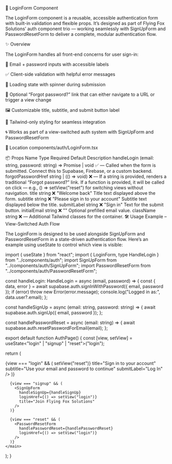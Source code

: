 🧱 LoginForm Component

The LoginForm component is a reusable, accessible authentication form with built-in validation and flexible props. It’s designed as part of Flying Fox Solutions’ auth component trio — working seamlessly with SignUpForm and PasswordResetForm to deliver a complete, modular authentication flow.

✨ Overview

The LoginForm handles all front-end concerns for user sign-in:

📧 Email + password inputs with accessible labels

✅ Client-side validation with helpful error messages

🔄 Loading state with spinner during submission

🔗 Optional “Forgot password?” link that can either navigate to a URL or trigger a view change

🖼️ Customizable title, subtitle, and submit button label

🎨 Tailwind-only styling for seamless integration

🌀 Works as part of a view-switched auth system with SignUpForm and PasswordResetForm

📁 Location
components/auth/LoginForm.tsx

📦 Props
Name Type Required Default Description
handleLogin (email: string, password: string) => Promise<void> | void ✅ — Called when the form is submitted. Connect this to Supabase, Firebase, or a custom backend.
forgotPasswordHref string | (() => void) ❌ — If a string is provided, renders a traditional “Forgot password?” link. If a function is provided, it will be called on click — e.g., () => setView("reset") for switching views without navigation.
title string ❌ "Welcome back" Title text displayed above the form.
subtitle string ❌ "Please sign in to your account" Subtitle text displayed below the title.
submitLabel string ❌ "Sign in" Text for the submit button.
initialEmail string ❌ "" Optional prefilled email value.
className string ❌ — Additional Tailwind classes for the container.
🛠️ Usage Example – View-Switched Auth Flow

The LoginForm is designed to be used alongside SignUpForm and PasswordResetForm in a state-driven authentication flow. Here’s an example using useState to control which view is visible:

import { useState } from "react";
import { LoginForm, type HandleLogin } from "../components/auth";
import SignUpForm from "../components/auth/SignUpForm";
import PasswordResetForm from "../components/auth/PasswordResetForm";

const handleLogin: HandleLogin = async (email, password) => {
const { data, error } = await supabase.auth.signInWithPassword({ email, password });
if (error) throw new Error(error.message);
console.log("Logged in as:", data.user?.email);
};

const handleSignUp = async (email: string, password: string) => {
await supabase.auth.signUp({ email, password });
};

const handlePasswordReset = async (email: string) => {
await supabase.auth.resetPasswordForEmail(email);
};

export default function AuthPage() {
const [view, setView] = useState<"login" | "signup" | "reset">("login");

return (
<main className="min-h-screen grid place-items-center bg-gray-100 dark:bg-gray-950 p-6">
{view === "login" && (
<LoginForm
handleLogin={handleLogin}
forgotPasswordHref={() => setView("reset")}
title="Sign in to your account"
subtitle="Use your email and password to continue"
submitLabel="Log In"
/>
)}

      {view === "signup" && (
        <SignUpForm
          handleSignUp={handleSignUp}
          loginHref={() => setView("login")}
          title="Join Flying Fox Solutions"
        />
      )}

      {view === "reset" && (
        <PasswordResetForm
          handlePasswordReset={handlePasswordReset}
          loginHref={() => setView("login")}
        />
      )}
    </main>

);
}
